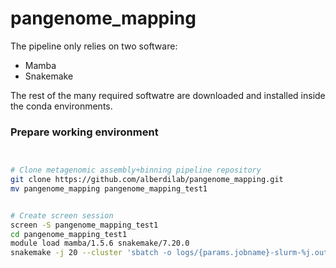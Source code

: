 # pangenome_mapping

The pipeline only relies on two software:

- Mamba
- Snakemake

The rest of the many required softwatre are downloaded and installed inside the conda environments.

### Prepare working environment

```sh


# Clone metagenomic assembly+binning pipeline repository
git clone https://github.com/alberdilab/pangenome_mapping.git
mv pangenome_mapping pangenome_mapping_test1


# Create screen session 
screen -S pangenome_mapping_test1
cd pangenome_mapping_test1
module load mamba/1.5.6 snakemake/7.20.0
snakemake -j 20 --cluster 'sbatch -o logs/{params.jobname}-slurm-%j.out --mem {resources.mem_gb}G --time {resources.time} -c {threads} --job-name={params.jobname} -v'   --use-conda --conda-frontend mamba --conda-prefix conda --latency-wait 600
```
